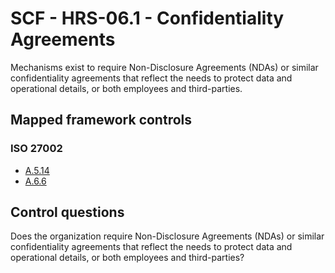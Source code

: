 # SCF - HRS-06.1 - Confidentiality Agreements
Mechanisms exist to require Non-Disclosure Agreements (NDAs) or similar confidentiality agreements that reflect the needs to protect data and operational details, or both employees and third-parties.
## Mapped framework controls
### ISO 27002
- [A.5.14](../iso27002/a-5.md#a514)
- [A.6.6](../iso27002/a-6.md#a66)
  
## Control questions
Does the organization require Non-Disclosure Agreements (NDAs) or similar confidentiality agreements that reflect the needs to protect data and operational details, or both employees and third-parties?
  